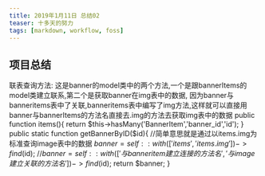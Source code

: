 ```yaml
---
title: 2019年1月11日 总结02 
teaser: 十多天的努力
tags: [markdown, workflow, foss]
---
```

## 项目总结
联表查询方法:
这是banner的model类中的两个方法,一个是跟bannerItems的model类建立联系,第二个是获取banner在img表中的数据,
因为banner与banneritems表中了关联,banneritems表中编写了img方法,这样就可以直接用banner与bannerItems的方法名直接去.img的方法去获取img表中的数据
public function items(){
    return $this->hasMany('BannerItem','banner_id','id');
}
public static function getBannerByID($id){
//简单意思就是通过以items.img为标准查询image表中的数据
      $banner=self::with(['items','items.img'])->find($id);
    //$banner=self::with(['与banneritem建立连接的方法名','与image建立关联的方法名'])->find($id);
      return $banner;
}





